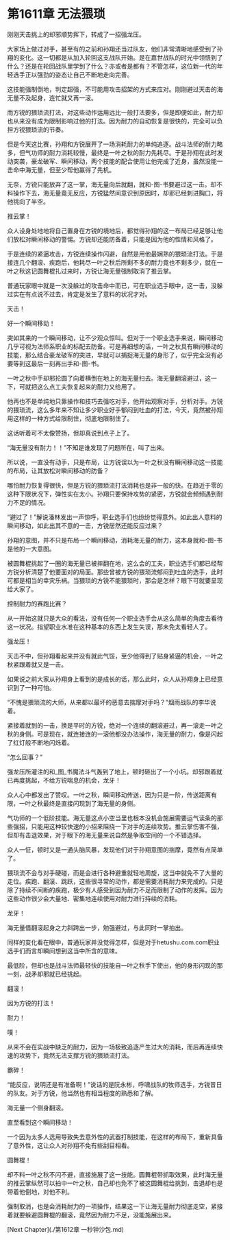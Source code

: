 # 第1611章 无法猥琐

刚刚天击挑上的却邪顺势挥下，转成了一招强龙压。

大家场上做过对手，甚至有的之前和孙翔还当过队友，他们非常清晰地感受到了孙翔的变化。这一切都是从加入轮回这支战队开始。是在嘉世战队的时光中领悟到了什么？还是在轮回战队里学到了什么？亦或者是都有？不管怎样，这位新一代的年轻选手正以强劲的姿态让自己不断地走向完善。

这技能强制倒地，判定超强，不可能用攻击招架的方式来应对。刚刚避过天击的海无量不及起身，连忙就又再一滚。

而方锐的猥琐流打法，对这些动作运用远比一般打法要多，但是即便如此，耐力却也从来没有成为限制影响过他的打法。因为耐力的自动恢复是很快的，完全可以负担方锐猥琐流的节奏。

但是今天这比赛，孙翔和方锐展开了一场消耗耐力的单纯追逐。战斗法师的耐力略多，但气功师的耐力消耗较慢，最终是一叶之秋的耐力先耗尽。于是孙翔在此时发动突袭，豪龙破军、瞬间移动，两个技能的配合使用让他完成了近身，虽然没能一击命中海无量，但至少帮他赢得了先机。

无奈，方锐只能放弃了这一掌，海无量向后就翻，就和-图-书要避过这一击。却不料操作下去，海无量竟无反应，方锐猛然间意识到原因时，却邪已经刺进胸口，将他挑向了半空。

推云掌！

众人设身处地地将自己置身在方锐的境地后，都觉得孙翔的这一布局已经足够让他们放松对瞬间移动的警惕。方锐却还能防备着，只能是因为他的性情和风格了。

于是连续的紧逼攻击，方锐连续操作闪避，自然是用他最娴熟的猥琐流打法。于是接连几个翻滚、疾跑后，他耗尽一叶之秋后所剩不多的耐力竟也不剩多少，就在一叶之秋这记圆舞棍扎过来时，方锐让海无量强制取消了推云掌。

普通玩家眼中就是一次没躲过的攻击命中而已，可在职业选手眼中，这一击，没躲过实在有点说不过去，肯定是发生了意料的状况才对。

天击！

好一个瞬间移动！

突如其来的一个瞬间移动，让不少观众惊叫。但对于一个职业选手来说，瞬间移动几乎可视为法师系职业的标配去防备。可是再细想的话，一叶之秋具有瞬间移动的技能，那么结合豪龙破军的突进，早就可以捕捉海无量的身形了，似乎完全没有必要等到这最后一刻再出手和-图-书。

一叶之秋中手却邪抡圆了向着横倒在地上的海无量扫去。海无量翻滚避过，这一下，可就把这么点工夫恢复起来的耐力又给用了。

他再也不是单纯地只靠操作和技巧去强吃对手，他开始观察对手，分析对手。方锐的猥琐流，这么多年来不知让多少职业好手郁闷到吐血的打法，今天，竟然被孙翔用这样的一种方式给限制住，彻底地限制住了。

这话听着可不太像赞扬，但却真说到点子上了。

“海无量没有耐力！！”不知是谁发现了问题所在，叫了出来。

所以说，一直没有动手，只是布局，让方锐误以为一叶之秋没有瞬间移动这一技能的布局，让其放松对瞬间移动的防备？

哪怕耐力恢复得很快，但是方锐的猥琐流打法消耗也是非一般的快。在趋近于零的这种下限状况下，弹性实在太小。孙翔只要保持攻势的紧密，方锐就会频频遇到耐力不足的情况。

“避过了！”解说潘林发出一声惊呼，职业选手们也纷纷觉得意外。如此出人意料的瞬间移动，如此出其不意的一击，方锐居然还能反应过来？

孙翔的意图，并不只是布局一个瞬间移动，消耗海无量的耐力，这本身就和-图-书是他的一大意图。

被圆舞棍挑起了一圈的海无量已被摔翻在地，这么会的工夫，职业选手们都已经帮方锐分析清楚了他要面对的局面。那些曾被方锐的猥琐流郁闷到吐血的选手，此时可都是相当的幸灾乐祸。当猥琐的方锐不能猥琐时，那会是怎样？眼下可就要呈现给大家了。

控制耐力的赛跑比赛？

从一开始这就只是大众的看法，没有任何一个职业选手会从这么简单的角度去看待这一状况。指望职业水准在这种基本的东西上发生失误，那未免太看轻人了。

强龙压！

天击不中，但孙翔看起来并没有就此气馁，至少他得到了贴身紧逼的机会，一叶之秋紧跟着就又是一击。

如果说之前大家从孙翔身上看到的是成长的话，那么此时，众人从孙翔身上已经意识到了一种可怕。

“不愧是猥琐流的大师，从来都以最坏的恶意去揣摩对手吗？”烟雨战队的李华说着。

紧接着就到的一击，换是平时的方锐，绝对一个连续的翻滚避过，再一滚走一叶之秋的身侧。可是现在，就连接连的一滚他都没办法操作，海无量的耐力，像是闪起了红灯般不断地闪烁着。

“怎么回事？”

强龙压所灌注的和_图_书魔法斗气轰到了地上，顿时砸出了一个小坑。却邪跟着就已再度挑起，不给方锐喘息的机会，龙牙！

众人心中都发出了赞叹。一叶之秋，瞬间移动传送，因为只是一阶，传送距离有限，一叶之秋最终是直接闪现到了海无量的身侧。

气功师的一个低阶技能。海无量这点小空当里也根本没机会施展需要运气读条的那些强招，只能用这种较快速的小招来阻挠一下对手的连续攻势。推云掌伤害不强，但却有击退效果，对于眼下的海无量来说自然是争取空间的一个不错选择。

众人一怔，顿时又是一通头脑风暴，发现他们对于孙翔意图的揣摩，竟然有点简单了。

猥琐流不会与对手硬碰，而是会进行各种避重就轻地周旋，这当中就免不了大量的走位。疾跑、翻滚、跳跃，这些很寻常的动作，都是需要消耗耐力来完成的。只是除了持续不间断的疾跑，极少有人感受到因为耐力不足而限制了动作的发挥。因为这些动作很少会大量地、密集地连续使用对耐力进行持续的消耗。

龙牙！

海无量借翻滚起身之力斜跨出一步，勉强避过，与此同时一掌拍出。

同样的变化看在眼中，普通玩家并没觉得怎样，但是对于hetushu.com.com职业选手们而言却瞬间想到这当中所含的意味。

最低阶，但却也是战斗法师最轻快的技能自一叶之秋手下使出，他的身形闪现的那一刻，战矛却邪就已经挑起。

翻滚！

因为方锐的打法！

耐力！

噗！

从来不会在实战中缺乏的耐力，因为一场极致追逐产生过大的消耗，而后再连续快速的攻势下，竟然无法支撑方锐的猥琐流打法。

霸碎！

“能反应，说明还是有准备啊！”说话的是阮永彬，呼啸战队的牧师选手，方锐昔日的队友。对于方锐，他当然也有相当程度的熟悉和了解。

海无量一个侧身翻滚。

直至看到这个瞬间移动！

一个因为太多人选用导致失去意外性的武器打制技能，在这样的布局下，重新具备了意外性，这让众人对孙翔不免有些刮目相看。

圆舞棍！

却不料一叶之秋不闪不避，直接施展了这一技能。圆舞棍带抓取效果，此时海无量的推云掌纵然可以拍中一叶之秋，自己却也免不了被这圆舞棍给挑到，击退却也是带着他倒地，对他不利。

强制取消，也是会消耗耐力的一项操作，结果这一下让海无量耐力彻底走空，紧接着就要躲避圆舞棍的翻滚，竟然因为耐力不足，没能施展出来。



[Next Chapter](./第1612章 一秒钟沙包.md)